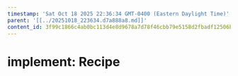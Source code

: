 ```yaml
---
timestamp: 'Sat Oct 18 2025 22:36:34 GMT-0400 (Eastern Daylight Time)'
parent: '[[../20251018_223634.d7a888a8.md]]'
content_id: 3f99c1866c4ab0bc113d4e8d9678a7d78f46cbb79e5158d2fbadf12506bf9376
---
```


# implement: Recipe
